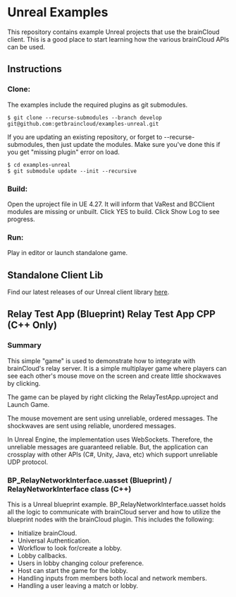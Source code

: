 # Unreal Examples

This repository contains example Unreal projects that use the brainCloud client. This is a good place to start learning how the various brainCloud APIs can be used.

## Instructions

### Clone:

The examples include the required plugins as git submodules.

```
$ git clone --recurse-submodules --branch develop git@github.com:getbraincloud/examples-unreal.git
```

If you are updating an existing repository, or forget to --recurse-submodules, then just update the modules. 
Make sure you've done this if you get "missing plugin" error on load.

```
$ cd examples-unreal
$ git submodule update --init --recursive
```

### Build:

Open the uproject file in UE 4.27. It will inform that VaRest and BCClient modules are missing or unbuilt. Click YES to build. Click Show Log to see progress.

### Run:

Play in editor or launch standalone game.

## Standalone Client Lib

Find our latest releases of our Unreal client library [here](https://github.com/getbraincloud/braincloud-unreal-plugin-src).

## Relay Test App (Blueprint) Relay Test App CPP (C++ Only)

### Summary

This simple "game" is used to demonstrate how to integrate with brainCloud's relay server. It is a simple multiplayer game where players can see each other's mouse move on the screen and create little shockwaves by clicking.

The game can be played by right clicking the RelayTestApp.uproject and Launch Game.

The mouse movement are sent using unreliable, ordered messages. The shockwaves are sent using reliable, unordered messages.

In Unreal Engine, the implementation uses WebSockets. Therefore, the unreliable messages are guaranteed reliable. But, the application can crossplay with other APIs (C#, Unity, Java, etc) which support unreliable UDP protocol.

### BP_RelayNetworkInterface.uasset (Blueprint) / RelayNetworkInterface class (C++)

This is a Unreal blueprint example. BP_RelayNetworkInterface.uasset holds all the logic to communicate with brainCloud server and how to utilize the blueprint nodes with the brainCloud plugin. This includes the following: 

- Initialize brainCloud.
- Universal Authentication.
- Workflow to look for/create a lobby.
- Lobby callbacks.
- Users in lobby changing colour preference.
- Host can start the game for the lobby.
- Handling inputs from members both local and network members. 
- Handling a user leaving a match or lobby.
